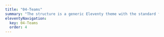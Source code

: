 ```yaml
---
title: "04-Teams"
summary: "The structure is a generic Eleventy theme with the standard folder and file names."
eleventyNavigation:
  key: 04-Teams
  order: 4
---
```

